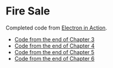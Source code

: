 # Fire Sale

Completed code from [Electron in Action](http://bit.ly/electronjs).

- [Code from the end of Chapter 3](https://github.com/electron-in-action/firesale/tree/chapter-3)
- [Code from the end of Chapter 4](https://github.com/electron-in-action/firesale/tree/chapter-4)
- [Code from the end of Chapter 5](https://github.com/electron-in-action/firesale/tree/chapter-5)
- [Code from the end of Chapter 6](https://github.com/electron-in-action/firesale/tree/chapter-6)
